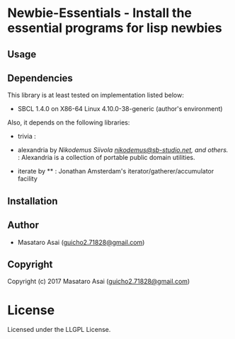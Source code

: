 
# Newbie-Essentials - Install the essential programs for lisp newbies

## Usage


## Dependencies
This library is at least tested on implementation listed below:

+ SBCL 1.4.0 on X86-64 Linux 4.10.0-38-generic (author's environment)

Also, it depends on the following libraries:

+ trivia :
    
+ alexandria by *Nikodemus Siivola <nikodemus@sb-studio.net>, and others.* :
    Alexandria is a collection of portable public domain utilities.
+ iterate by ** :
    Jonathan Amsterdam's iterator/gatherer/accumulator facility

## Installation

## Author

* Masataro Asai (guicho2.71828@gmail.com)

## Copyright

Copyright (c) 2017 Masataro Asai (guicho2.71828@gmail.com)

# License

Licensed under the LLGPL License.


